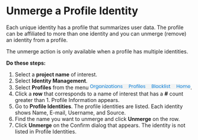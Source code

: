 # Unmerge a Profile Identity

Each unique identity has a profile that summarizes user data. The profile can be affiliated to more than one identity and you can unmerge \(remove\) an identity from a profile.

The unmerge action is only available when a profile has multiple identities.

**Do these steps:**

1. Select a **project name** of interest.
2. Select **Identity Management**.
3. Select **Profiles** from the menu ![](../.gitbook/assets/7410032.png).
4. Click a **row** that corresponds to a name of interest that has a **\#** count greater than 1. Profile Information appears.
5. Go to **Profile Identities**. The profile identities are listed. Each identity shows Name, E-mail, Username, and Source.
6. Find the name you want to unmerge and click **Unmerge** on the row.
7. Click **Unmerge** on the Confirm dialog that appears. The identity is not listed in Profile Identities.

